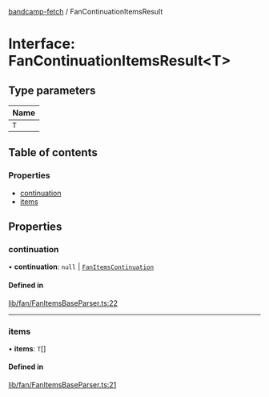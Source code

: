 [bandcamp-fetch](../README.md) / FanContinuationItemsResult

# Interface: FanContinuationItemsResult<T\>

## Type parameters

| Name |
| :------ |
| `T` |

## Table of contents

### Properties

- [continuation](FanContinuationItemsResult.md#continuation)
- [items](FanContinuationItemsResult.md#items)

## Properties

### continuation

• **continuation**: ``null`` \| [`FanItemsContinuation`](FanItemsContinuation.md)

#### Defined in

[lib/fan/FanItemsBaseParser.ts:22](https://github.com/patrickkfkan/bandcamp-fetch/blob/19ec315/src/lib/fan/FanItemsBaseParser.ts#L22)

___

### items

• **items**: `T`[]

#### Defined in

[lib/fan/FanItemsBaseParser.ts:21](https://github.com/patrickkfkan/bandcamp-fetch/blob/19ec315/src/lib/fan/FanItemsBaseParser.ts#L21)
